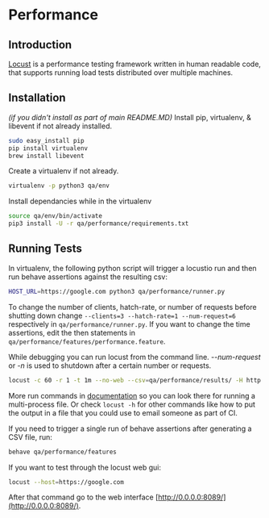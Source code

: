 # Performance

## Introduction

[Locust](http://locust.io/) is a performance testing framework written in human readable code,
that supports running load tests distributed over multiple machines.

## Installation

*(if you didn't install as part of main README.MD)*
Install pip, virtualenv, & libevent if not already installed.

```bash
sudo easy_install pip
pip install virtualenv
brew install libevent
```

Create a virtualenv if not already.

```bash
virtualenv -p python3 qa/env
```

Install dependancies while in the virtualenv

```bash
source qa/env/bin/activate
pip3 install -U -r qa/performance/requirements.txt
```

## Running Tests

In virtualenv, the following python script will trigger a locustio run and then run behave
assertions against the resulting csv:

```bash
HOST_URL=https://google.com python3 qa/performance/runner.py
```

To change the number of clients, hatch-rate, or number of requests before shutting down
change `--clients=3 --hatch-rate=1 --num-request=6` respectively in `qa/performance/runner.py`. If you want to change
the time assertions, edit the then statements in `qa/performance/features/performance.feature`.

While debugging you can run locust from the command line. *--num-request* or *-n* is used to shutdown after a certain
number or requests.

```bash
locust -c 60 -r 1 -t 1m --no-web --csv=qa/performance/results/ -H http://google.com -f qa/performance/locustfile.py
```

More run commands in  [documentation](http://docs.locust.io/en/latest/quickstart.html#start-locust) so you can look
there for running a multi-process file. Or check `locust -h` for other commands like how to put the output in a file
that you could use to email someone as part of CI.

If you need to trigger a single run of behave assertions after generating a CSV file, run:

```bash
behave qa/performance/features
```

If you want to test through the locust web gui:

```bash
locust --host=https://google.com
```

After that command go to the web interface [http://0.0.0.0:8089/](http://0.0.0.0:8089/).
